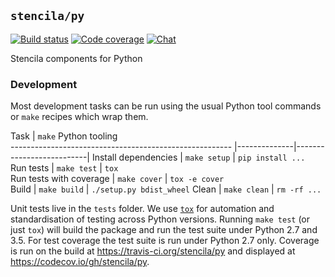 ## `stencila/py`

[![Build status](https://travis-ci.org/stencila/py.svg?branch=master)](https://travis-ci.org/stencila/py)
[![Code coverage](https://codecov.io/gh/stencila/py/branch/master/graph/badge.svg)](https://codecov.io/gh/stencila/py)
[![Chat](https://badges.gitter.im/stencila/stencila.svg)](https://gitter.im/stencila/stencila)
 
Stencila components for Python

### Development

Most development tasks can be run using the usual Python tool commands or `make` recipes which wrap them.

Task                                                    | `make`          Python tooling      
------------------------------------------------------- |--------------|--------------------------|
Install dependencies                                    | `make setup` | `pip install ...`       
Run tests                                               | `make test`  | `tox`       
Run tests with coverage                                 | `make cover` | `tox -e cover`              
Build                                                   | `make build` | `./setup.py bdist_wheel`
Clean                                                   | `make clean` | `rm -rf ...`

Unit tests live in the `tests` folder. We use [`tox`](https://tox.readthedocs.io/en/latest/) for automation and standardisation of testing across Python versions. Running `make test` (or just `tox`) will build the package and run the test suite under Python 2.7 and 3.5. For test coverage the test suite is run under Python 2.7 only. Coverage is run on the build at https://travis-ci.org/stencila/py and displayed at https://codecov.io/gh/stencila/py.
